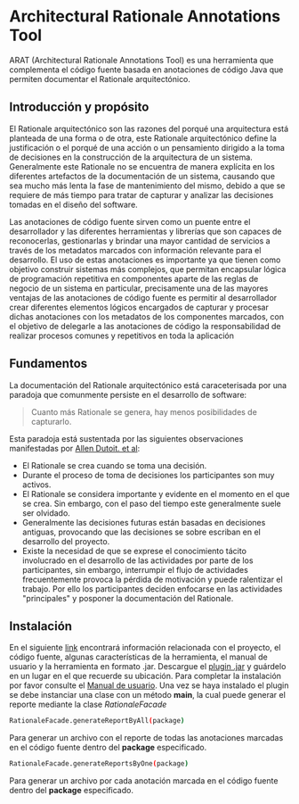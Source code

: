 # Architectural Rationale Annotations Tool

ARAT (Architectural Rationale Annotations Tool) es una herramienta que complementa el código fuente basada en anotaciones de código Java que permiten documentar el Rationale arquitectónico.

## Introducción y propósito
El Rationale arquitectónico son las razones del porqué una arquitectura está planteada de una forma o de otra, este Rationale arquitectónico define la justificación o el porqué de una acción o un pensamiento dirigido a la toma de decisiones en la construcción de la arquitectura de un sistema. Generalmente este Rationale no se encuentra de manera explícita en los diferentes artefactos de la documentación de un sistema, causando que sea mucho más lenta la fase de mantenimiento del mismo, debido a que se requiere de más tiempo para tratar de capturar y analizar las decisiones tomadas en el diseño del software.

Las anotaciones de código fuente sirven como un puente entre el desarrollador y las
diferentes herramientas y librerías que son capaces de reconocerlas, gestionarlas y brindar una mayor cantidad de servicios a través de los metadatos marcados con información relevante para el desarrollo. El uso de estas anotaciones es importante ya que tienen como objetivo construir sistemas más complejos, que permitan encapsular lógica de programación repetitiva en componentes aparte de las reglas de negocio de un sistema en particular, precisamente una de las mayores ventajas de las anotaciones de código fuente es permitir al desarrollador crear diferentes elementos lógicos encargados de capturar y procesar dichas anotaciones con los metadatos de los componentes marcados, con el objetivo de delegarle a las anotaciones de código la responsabilidad de realizar procesos comunes y repetitivos en toda la aplicación

## Fundamentos
La documentación del Rationale arquitectónico está caraceterisada por una paradoja que comunmente persiste en el desarrollo de software:
>Cuanto más Rationale se genera, hay menos posibilidades de capturarlo.

Esta paradoja está sustentada por las siguientes observaciones manifestadas por [Allen Dutoit. et al](https://link.springer.com/chapter/10.1007%2F978-3-540-30998-7_1):
  - El Rationale se crea cuando se toma una decisión.
  - Durante el proceso de toma de decisiones los participantes son muy activos.
  - El Rationale se considera importante y evidente en el momento en el que se crea. Sin embargo, con el paso del tiempo este generalmente suele ser olvidado.
  - Generalmente las decisiones futuras están basadas en decisiones antiguas, provocando que las decisiones se sobre escriban en el desarrollo del proyecto.
  - Existe la necesidad de que se exprese el conocimiento tácito involucrado en el desarrollo de las actividades por parte de los participantes, sin embargo, interrumpir el flujo de actividades frecuentemente provoca la pérdida de motivación y puede ralentizar el trabajo. Por ello los participantes deciden enfocarse en las actividades "principales" y posponer la documentación del Rationale.

## Instalación
En el siguiente [link](https://github.com/zahydo/arat-V1.0) encontrará información relacionada con el proyecto, el código fuente, algunas características de la herramienta, el manual de usuario y la herramienta en formato .jar. 
Descargue el [plugin .jar](https://drive.google.com/file/d/1gLqMFiKjflBLSZgpQiwDm33qMaDioTi3/view) y guárdelo en un lugar en el que recuerde su ubicación. Para completar la instalación por favor consulte el [Manual de usuario](https://github.com/zahydo/arat-V1.0/blob/master/files/Manual%20de%20usuario.pdf).
Una vez se haya instalado el plugin se debe instanciar una clase con un método **main**, la cual puede generar el reporte mediante la clase *RationaleFacade* 
```sh
RationaleFacade.generateReportByAll(package)
```
Para generar un archivo con el reporte de todas las anotaciones marcadas en el código fuente dentro del **package** especificado.

```sh
RationaleFacade.generateReportsByOne(package)
```
Para generar un archivo por cada anotación marcada en el código fuente dentro del **package** especificado.

